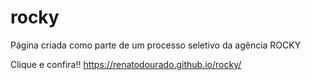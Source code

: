 # rocky
Página criada como parte de um processo seletivo da agência ROCKY 

Clique e confira!!
https://renatodourado.github.io/rocky/
